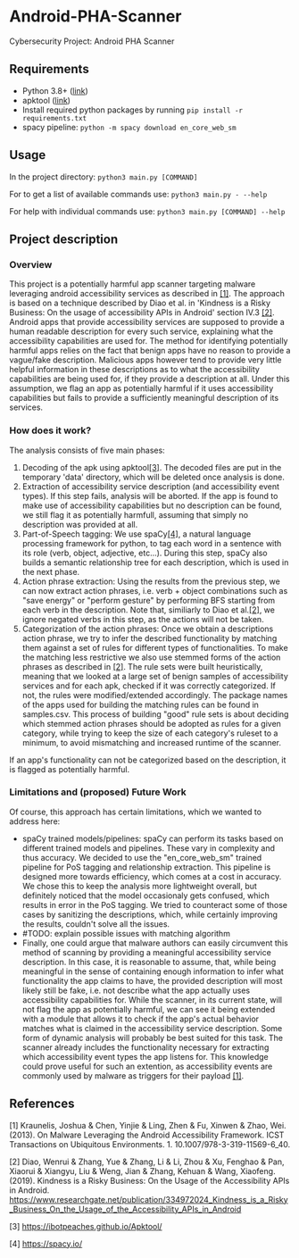 # Android-PHA-Scanner
Cybersecurity Project: Android PHA Scanner

## Requirements
- Python 3.8+ ([link](https://www.python.org/downloads/)) 
- apktool ([link](https://ibotpeaches.github.io/Apktool/install/))
- Install required python packages by running `pip install -r requirements.txt`
- spacy pipeline: `python -m spacy download en_core_web_sm`

## Usage
In the project directory:
`python3 main.py [COMMAND]`

For to get a list of available commands use:
`python3 main.py - --help`

For help with individual commands use:
`python3 main.py [COMMAND] --help`

## Project description
### Overview
This project is a potentially harmful app scanner targeting malware leveraging android accessibility services as described in [[1]](#1). The approach is based on a technique described by Diao et al. in 'Kindness is a Risky Business: On the usage of accessibility APIs in Android' section IV.3 [[2]](#2). Android apps that provide accessibility services are supposed to provide a human readable description for every such service, explaining what the accessibility capabilities are used for. The method for identifying potentially harmful apps relies on the fact that benign apps have no reason to provide a vague/fake description. Malicious apps however tend to provide very little helpful information in these descriptions as to what the accessibility capabilities are being used for, if they provide a description at all. Under this assumption, we flag an app as potentially harmful if it uses accessibility capabilities but fails to provide a sufficiently meaningful description of its services.

### How does it work?
The analysis consists of five main phases:
1) Decoding of the apk using apktool[[3]](#3). The decoded files are put in the temporary 'data' directory, which will be deleted once analysis is done.
2) Extraction of accessibility service description (and accessibility event types). If this step fails, analysis will be aborted. If the app is found to make use of accessibility capabilities but no description can be found, we still flag it as potentially harmfull, assuming that simply no description was provided at all.
3) Part-of-Speech tagging: We use spaCy[[4]](#spacy), a natural language processing framework for python, to tag each word in a sentence with its role (verb, object, adjective, etc...). During this step, spaCy also builds a semantic relationship tree for each description, which is used in the next phase.
4) Action phrase extraction: Using the results from the previous step, we can now extract action phrases, i.e. verb + object combinations such as "save energy" or "perform gesture" by performing BFS starting from each verb in the description. Note that, similiarly to Diao et al.[[2]](#2), we ignore negated verbs in this step, as the actions will not be taken.
5) Categorization of the action phrases: Once we obtain a descriptions action phrase, we try to infer the described functionality by matching them against a set of rules for different types of functionalities. To make the matching less restrictive we also use stemmed forms of the action phrases as described in [[2]](#2). The rule sets were built heuristically, meaning that we looked at a large set of benign samples of accessibility services and for each apk, checked if it was correctly categorized. If not, the rules were modified/extended accordingly. The package names of the apps used for building the matching rules can be found in samples.csv. 
This process of building "good" rule sets is about deciding which stemmed action phrases should be adopted as rules for a given category, while trying to keep the size of each category's ruleset to a minimum, to avoid mismatching and increased runtime of the scanner.

If an app's functionality can not be categorized based on the description, it is flagged as potentially harmful.

### Limitations and (proposed) Future Work
Of course, this approach has certain limitations, which we wanted to address here:
- spaCy trained models/pipelines: spaCy can perform its tasks based on different trained models and pipelines. These vary in complexity and thus accuracy. We decided to use the "en_core_web_sm" trained pipeline for PoS tagging and relationship extraction. This pipeline is designed more towards efficiency, which comes at a cost in accuracy. We chose this to keep the analysis more lightweight overall, but definitely noticed that the model occasionaly gets confused, which results in error in the PoS tagging. We tried to counteract some of those cases by sanitizing the descriptions, which, while certainly improving the results, couldn't solve all the issues.
- #TODO: explain possible issues with matching algorithm
- Finally, one could argue that malware authors can easily circumvent this method of scanning by providing a meaningful accessibility service description. In this case, it is reasonable to assume, that, while being meaningful in the sense of containing enough information to infer what functionality the app claims to have, the provided description will most likely still be fake, i.e. not describe what the app actually uses accessibility capabilities for. 
While the scanner, in its current state, will not flag the app as potentially harmful, we can see it being extended with a module that allows it to check if the app's actual behavior matches what is claimed in the accessibility service description. Some form of dynamic analysis will probably be best suited for this task. The scanner already includes the functionality necessary for extracting which accessibility event types the app listens for. This knowledge could prove useful for such an extention, as accessibility events are commonly used by malware as triggers for their payload [[1]](#1).

## References
<a id="1">[1]</a> 
Kraunelis, Joshua & Chen, Yinjie & Ling, Zhen & Fu, Xinwen & Zhao, Wei. (2013). On Malware Leveraging the Android Accessibility Framework. ICST Transactions on Ubiquitous Environments. 1. 10.1007/978-3-319-11569-6_40. 

<a id="2">[2]</a> 
Diao, Wenrui & Zhang, Yue & Zhang, Li & Li, Zhou & Xu, Fenghao & Pan, Xiaorui & Xiangyu, Liu & Weng, Jian & Zhang, Kehuan & Wang, Xiaofeng. (2019). Kindness is a Risky Business: On the Usage of the Accessibility APIs in Android. https://www.researchgate.net/publication/334972024_Kindness_is_a_Risky_Business_On_the_Usage_of_the_Accessibility_APIs_in_Android

<a id="3">[3]</a>
https://ibotpeaches.github.io/Apktool/

<a id="spacy">[4]</a>
https://spacy.io/
